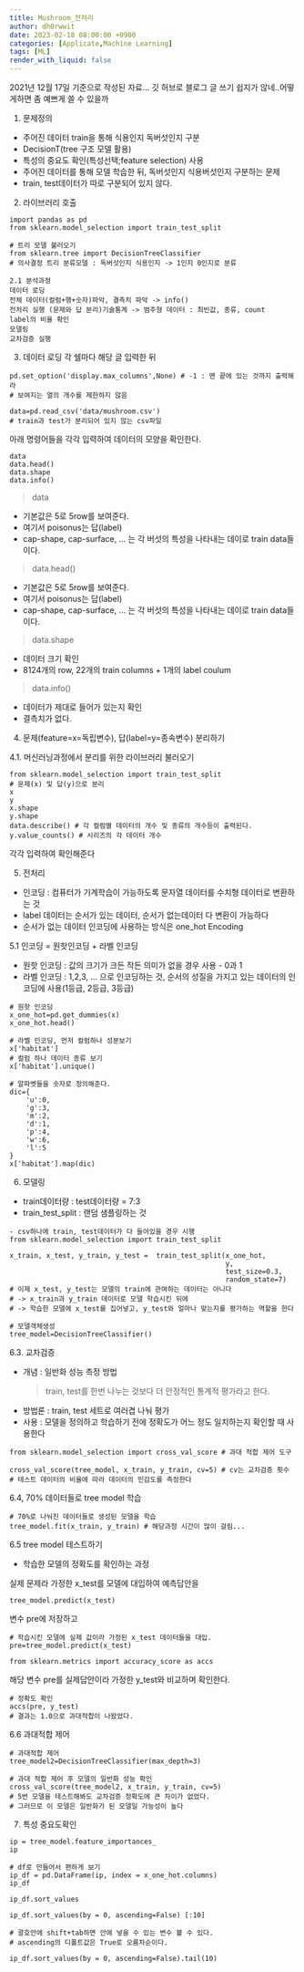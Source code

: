 ```yaml
---
title: Mushroom_전처리
author: dh0rwwit
date: 2023-02-18 08:00:00 +0900
categories: [Applicate,Machine Learning]
tags: [ML]
render_with_liquid: false
---
```


2021년 12월 17일 기준으로 작성된 자료...
깃 허브로 블로그 글 쓰기 쉽지가 않네..어떻게하면 좀 예쁘게 쓸 수 있을까

1. 문제정의

- 주어진 데이터 train을 통해 식용인지 독버섯인지 구분
- DecisionT(tree 구조 모델 활용)
- 특성의 중요도 확인(특성선택;feature selection) 사용
- 주어진 데이터를 통해 모델 학습한 뒤, 독버섯인지 식용버섯인지 구분하는 문제
- train, test데이터가 따로 구분되어 있지 않다.

2. 라이브러리 호출

```
import pandas as pd
from sklearn.model_selection import train_test_split

# 트리 모델 불러오기 
from sklearn.tree import DecisionTreeClassifier
# 의사결정 트리 분류모델 : 독버섯인지 식용인지 -> 1인지 0인지로 분류
```


    2.1 분석과정
    데이터 로딩
    전체 데이터(컬럼+행+숫자)파악, 결측치 파악 -> info()
    전처리 실행 (문제와 답 분리)기술통계 -> 범주형 데이터 : 최빈값, 종류, count
    label의 비율 확인
    모델링
    교차검증 실행

3.  데이터 로딩
각 쉘마다 해당 글 입력한 뒤

```
pd.set_option('display.max_columns',None) # -1 : 맨 끝에 있는 것까지 출력해라
# 보여지는 열의 개수를 제한하지 않음

data=pd.read_csv('data/mushroom.csv')
# train과 test가 분리되어 있지 않는 csv파일
```

아래 명령어들을 각각 입력하여 데이터의 모양을 확인한다.

```
data
data.head()
data.shape
data.info()
```

> data
- 기본값은 5로 5row를 보여준다.
-  여기서 poisonus는 답(label)
- cap-shape, cap-surface, ... 는 각 버섯의 특성을 나타내는 데이로 train data들이다.
 
> data.head()
- 기본값은 5로 5row를 보여준다.
- 여기서 poisonus는 답(label)
- cap-shape, cap-surface, ... 는 각 버섯의 특성을 나타내는 데이로 train data들이다.
 
> data.shape
- 데이터 크기 확인
- 8124개의 row, 22개의 train columns + 1개의 label coulum
 
> data.info()
- 데이터가 제대로 들어가 있는지 확인
- 결측치가 없다.


4. 문제(feature=x=독립변수), 답(label=y=종속변수) 분리하기

4.1. 머신러닝과정에서 분리를 위한 라이브러리 불러오기

```
from sklearn.model_selection import train_test_split
# 문제(x) 및 답(y)으로 분리
x
y
x.shape
y.shape
data.describe() # 각 컬럼별 데이터의 개수 및 종류의 개수등이 출력된다.
y.value_counts() # 시리즈의 각 데이터 개수
```

각각 입력하여 확인해준다

5. 전처리
- 인코딩 : 컴퓨터가 기계학습이 가능하도록 문자열 데이터를 수치형 데이터로 변환하는 것
- label 데이터는 순서가 있는 데이터, 순서가 없는데이터 다 변환이 가능하다
- 순서가 없는 데이터 인코딩에 사용하는 방식은 one_hot Encoding
 
5.1 인코딩 = 원핫인코딩 + 라벨 인코딩
- 원핫 인코딩 : 값의 크기가 크든 작든 의미가 없을 경우 사용 - 0과 1
- 라벨 인코딩 : 1,2,3, ... 으로 인코딩하는 것, 순서의 성질을 가지고 있는 데이터의 인코딩에 사용(1등급, 2등급, 3등급)


```
# 원핫 인코딩
x_one_hot=pd.get_dummies(x)
x_one_hot.head()

# 라벨 인코딩, 먼저 컬럼하나 성분보기
x['habitat']
# 컬럼 하나 데이터 종류 보기
x['habitat'].unique()

# 알파벳들을 숫자로 정의해준다.
dic={
    'u':0,
    'g':3,
    'm':2,
    'd':1,
    'p':4,
    'w':6,
    'l':5
}
x['habitat'].map(dic)
```

6. 모델링
- train데이터량 : test데이터량 = 7:3
- train_test_split : 랜덤 샘플링하는 것

```
- csv하나에 train, test데이터가 다 들어있을 경우 시행
from sklearn.model_selection import train_test_split

x_train, x_test, y_train, y_test =  train_test_split(x_one_hot, 
                                                     y, 
                                                     test_size=0.3, 
                                                     random_state=7)
# 이제 x_test, y_test는 모델의 train에 관여하는 데이터는 아니다
# -> x_train과 y_train 데이터로 모델 학습시킨 뒤에
# -> 학습한 모델에 x_test를 집어넣고, y_test와 얼마나 맞는지를 평가하는 역할을 한다

# 모델객체생성
tree_model=DecisionTreeClassifier()
```

6.3. 교차검증
- 개념 : 일반화 성능 측정 방법
    > train, test를 한번 나누는 것보다 더 안정적인 통계적 평가라고 한다.
- 방법론 : train, test 세트로 여러겹 나눠 평가
- 사용 : 모델을 정의하고 학습하기 전에 정확도가 어느 정도 일치하는지 확인할 때 사용한다

```
from sklearn.model_selection import cross_val_score # 과대 적합 제어 도구

cross_val_score(tree_model, x_train, y_train, cv=5) # cv는 교차검증 횟수
# 테스트 데이터의 비율에 따라 데이터의 민감도를 측정한다
```

6.4, 70% 데이터들로 tree model 학습

```
# 70%로 나눠진 데이터들로 생성된 모델을 학습
tree_model.fit(x_train, y_train) # 해당과정 시간이 많이 걸림...
```

6.5 tree model 테스트하기
- 학습한 모델의 정확도를 확인하는 과정
 
실제 문제라 가정한 x_test를 모델에 대입하여 예측답안을

```
tree_model.predict(x_test)
```

변수 pre에 저장하고

```
# 학습시킨 모델에 실제 값이라 가정된 x_test 데이터들을 대입. 
pre=tree_model.predict(x_test)

from sklearn.metrics import accuracy_score as accs
```

해당 변수 pre를 실제답안이라 가정한 y_test와 비교하며 확인한다.

```
# 정확도 확인
accs(pre, y_test)
# 결과는 1.0으로 과대적합이 나왔었다.
```

6.6 과대적합 제어

```
# 과대적합 제어
tree_model2=DecisionTreeClassifier(max_depth=3)

# 과대 적합 제어 후 모델의 일반화 성능 확인
cross_val_score(tree_model2, x_train, y_train, cv=5)
# 5번 모델을 테스트해봐도 교차검증 정확도에 큰 차이가 없었다.
# 그러므로 이 모델은 일반화가 된 모델일 가능성이 높다
```

7. 특성 중요도확인

```
ip = tree_model.feature_importances_
ip

# df로 만들어서 편하게 보기
ip_df = pd.DataFrame(ip, index = x_one_hot.columns)
ip_df

ip_df.sort_values

ip_df.sort_values(by = 0, ascending=False) [:10] 

# 괄호안에 shift+tab하면 안에 넣을 수 있는 변수 볼 수 있다.
# ascending의 디폴트값은 True로 오름차순이다.

ip_df.sort_values(by = 0, ascending=False).tail(10)
```

